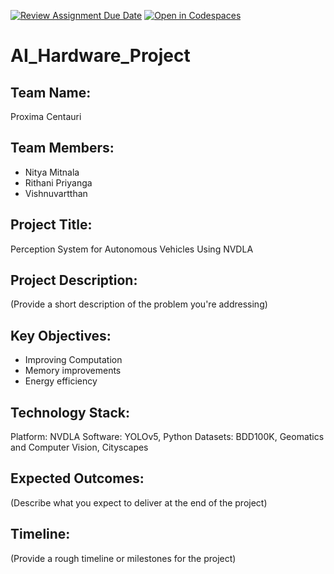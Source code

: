 [![Review Assignment Due Date](https://classroom.github.com/assets/deadline-readme-button-22041afd0340ce965d47ae6ef1cefeee28c7c493a6346c4f15d667ab976d596c.svg)](https://classroom.github.com/a/Buol6fpg)
[![Open in Codespaces](https://classroom.github.com/assets/launch-codespace-2972f46106e565e64193e422d61a12cf1da4916b45550586e14ef0a7c637dd04.svg)](https://classroom.github.com/open-in-codespaces?assignment_repo_id=16858568)
# AI_Hardware_Project

## Team Name:
Proxima Centauri

## Team Members:
- Nitya Mitnala
- Rithani Priyanga
- Vishnuvartthan

## Project Title:
Perception System for Autonomous Vehicles Using NVDLA 

## Project Description:
(Provide a short description of the problem you're addressing)

## Key Objectives:
- Improving Computation
- Memory improvements
- Energy efficiency

## Technology Stack:
Platform: NVDLA
Software: YOLOv5, Python
Datasets: BDD100K, Geomatics and Computer Vision, Cityscapes


## Expected Outcomes:
(Describe what you expect to deliver at the end of the project)

## Timeline:
(Provide a rough timeline or milestones for the project)
